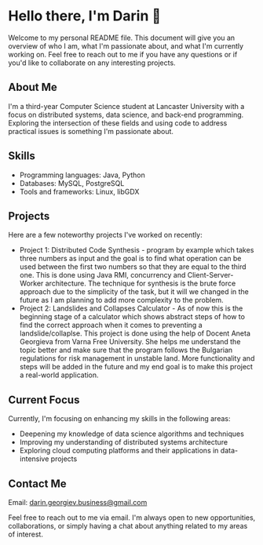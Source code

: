 # Hello there, I'm Darin 👋
Welcome to my personal README file. This document will give you an overview of who I am, what I'm passionate about, and what I'm currently working on. Feel free to reach out to me if you have any questions or if you'd like to collaborate on any interesting projects.

## About Me
I'm a third-year Computer Science student at Lancaster University with a focus on distributed systems, data science, and back-end programming. Exploring the intersection of these fields and using code to address practical issues is something I'm passionate about.

## Skills
 - Programming languages: Java, Python
 - Databases: MySQL, PostgreSQL
 - Tools and frameworks: Linux, libGDX

## Projects
Here are a few noteworthy projects I've worked on recently:
 - Project 1: Distributed Code Synthesis - program by example which takes three numbers as input and the goal is to find what operation can be used between the first two numbers so that they are equal to the third one. This is done using Java RMI, concurrency and Client-Server-Worker architecture. The technique for synthesis is the brute force approach due to the simplicity of the task, but it will we changed in the future as I am planning to add more complexity to the problem.
 - Project 2: Landslides and Collapses Calculator - As of now this is the beginning stage of a calculator which shows abstract steps of how to find the correct approach when it comes to preventing a landslide/collaplse. This project is done using the help of Docent Aneta Georgieva from Varna Free University. She helps me understand the topic better and make sure that the program follows the Bulgarian regulations for risk management in unstable land. More functionality and steps will be added in the future and my end goal is to make this project a real-world application. 

## Current Focus
Currently, I'm focusing on enhancing my skills in the following areas:
- Deepening my knowledge of data science algorithms and techniques
- Improving my understanding of distributed systems architecture
- Exploring cloud computing platforms and their applications in data-intensive projects

## Contact Me
Email: darin.georgiev.business@gmail.com

Feel free to reach out to me via email. I'm always open to new opportunities, collaborations, or simply having a chat about anything related to my areas of interest.
